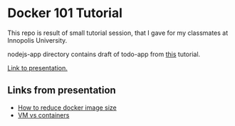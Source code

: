 # Docker 101 Tutorial

This repo is result of small tutorial session, that I gave for my classmates at Innopolis University.

nodejs-app directory contains draft of todo-app from [this](https://mherman.org/blog/postgresql-and-nodejs/) tutorial. 

[Link to presentation.](/docker-101.pdf)

## Links from presentation

- [How to reduce docker image size](https://hackernoon.com/tips-to-reduce-docker-image-sizes-876095da3b34)
- [VM vs containers](https://www.backblaze.com/blog/vm-vs-containers/)